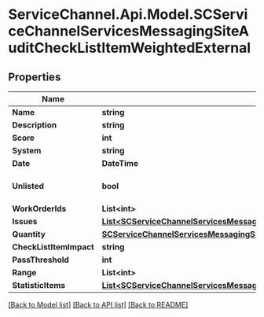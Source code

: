 # ServiceChannel.Api.Model.SCServiceChannelServicesMessagingSiteAuditCheckListItemWeightedExternal

## Properties

Name | Type | Description | Notes
------------ | ------------- | ------------- | -------------
**Name** | **string** |  | [optional] 
**Description** | **string** |  | [optional] 
**Score** | **int** |  | [optional] 
**System** | **string** |  | [optional] 
**Date** | **DateTime** |  | [optional] 
**Unlisted** | **bool** |  | [optional] [default to false]
**WorkOrderIds** | **List&lt;int&gt;** |  | [optional] 
**Issues** | [**List&lt;SCServiceChannelServicesMessagingSiteAuditAuditIssueExternal&gt;**](SCServiceChannelServicesMessagingSiteAuditAuditIssueExternal.md) |  | [optional] 
**Quantity** | [**SCServiceChannelServicesMessagingSiteAuditQuantityExternal**](SCServiceChannelServicesMessagingSiteAuditQuantityExternal.md) |  | [optional] 
**CheckListItemImpact** | **string** |  | [optional] 
**PassThreshold** | **int** |  | [optional] 
**Range** | **List&lt;int&gt;** |  | [optional] 
**StatisticItems** | [**List&lt;SCServiceChannelServicesMessagingSiteAuditCheckListItemStatisticWeightedExternal&gt;**](SCServiceChannelServicesMessagingSiteAuditCheckListItemStatisticWeightedExternal.md) |  | [optional] 

[[Back to Model list]](../README.md#documentation-for-models) [[Back to API list]](../README.md#documentation-for-api-endpoints) [[Back to README]](../README.md)

